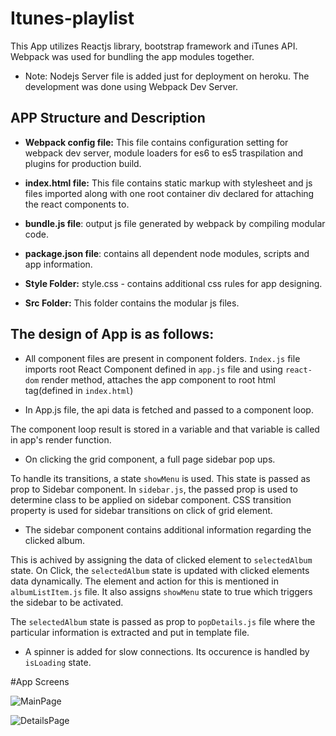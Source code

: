 # Itunes-playlist

This App utilizes Reactjs library, bootstrap framework and iTunes API.
Webpack was used for bundling the app modules together.

* Note: Nodejs Server file is added just for deployment on heroku. The development was done using Webpack Dev Server.

## APP Structure and Description
* **Webpack config file:**
    This file contains configuration setting for webpack dev server, module loaders for es6 to es5 traspilation and plugins for production build.

* **index.html file:**
    This file contains static markup with stylesheet and js files imported along with one root container div declared for attaching the react components to.

* **bundle.js file**:
    output js file generated by webpack by compiling modular code.

* **package.json file**:
    contains all dependent node modules, scripts and app information.

* **Style Folder:**
    style.css - contains additional css rules for app designing.

* **Src Folder:** This folder contains the modular js files.

## The design of App is as follows:
* All component files are present in component folders.
```Index.js``` file imports root React Component defined in ```app.js``` file and using ```react-dom``` render method, attaches the app component to root html tag(defined in ```index.html```)

* In App.js file, the api data is fetched and passed to a component loop.

The component loop result is stored in a variable and that variable is called in app's render function.

* On clicking the grid component, a full page sidebar pop ups.

To handle its transitions, a state ```showMenu``` is used. This state is passed as prop to Sidebar component. In ```sidebar.js```, the passed prop is used to determine class to be applied on sidebar component. CSS transition property is used for sidebar transitions on click of grid element.

* The sidebar component contains additional information regarding the clicked album.

This is achived by assigning the data of clicked element to ```selectedAlbum``` state. On Click, the ```selectedAlbum``` state is updated with clicked elements data dynamically. The element and action for this is mentioned in ```albumListItem.js``` file. It also assigns ```showMenu``` state to true which triggers the sidebar to be activated.

The ```selectedAlbum``` state is passed as prop to ```popDetails.js``` file where the particular information is extracted and put in template file.

* A spinner is added for slow connections. Its occurence is handled by ```isLoading``` state.

#App Screens

![MainPage]( ./demo-images/mainPage.png?raw=true "MainPage")

![DetailsPage]( ./demo-images/Details.png?raw=true "DetailsPage")
